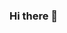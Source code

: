 ### Hi there 👋

<!--
**utkarshavardhana/utkarshavardhana** is a ✨ _special_ ✨ repository because its `README.md` (this file) appears on your GitHub profile.

Here are some ideas to get you started:

- 🔭 I’m currently working on improving myself mentally and physically.
- 🌱 I’m currently learning about some really special Data Structures.
- 👯 I’m looking to collaborate on something exciting.
- 🤔 I’m looking for help with a referral at a product based company as an SDE/SWE.
- 💬 Ask me about anything I know:P
- 📫 How to reach me: https://www.linkedin.com/in/utkarshavardhana
- 😄 Pronouns: Him/His
- ⚡ Fun fact: Both the Sun and the Earth orbit around the "barycenter" of their gravitational system, not that the Earth orbits the Sun.
-->
